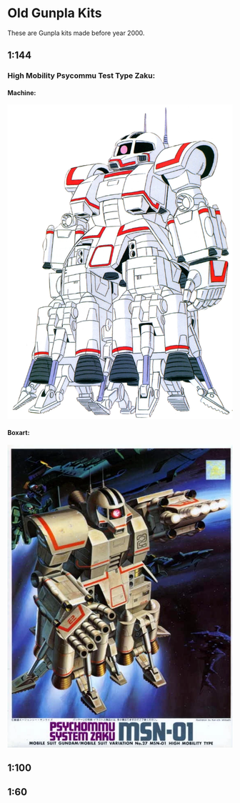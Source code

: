 # Old Gunpla Kits

These are Gunpla kits made before year 2000.

## 1:144

### High Mobility Psycommu Test Type Zaku:

#### Machine:
![High Mobility Psycommu Test Type Zaku](Msn-01.webp)

#### Boxart:
![High Mobility Psycommu Test Type Zaku](MSN-01_-_Psychommu_System_Zaku_-_Boxart.webp)

## 1:100

## 1:60

